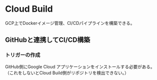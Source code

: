 # Cloud Build

GCP上でDockerイメージ管理、CI/CDパイプラインを構築できる。  

## GitHubと連携してCI/CD構築
### トリガーの作成
GitHub側にGoogle Cloud アプリケーションをインストールする必要がある。  
（これをしないとCloud Build側がリポジトリを検出できない。）  
